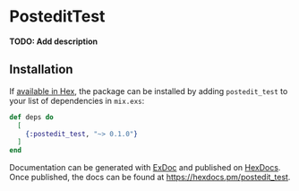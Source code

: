 # PosteditTest

**TODO: Add description**

## Installation

If [available in Hex](https://hex.pm/docs/publish), the package can be installed
by adding `postedit_test` to your list of dependencies in `mix.exs`:

```elixir
def deps do
  [
    {:postedit_test, "~> 0.1.0"}
  ]
end
```

Documentation can be generated with [ExDoc](https://github.com/elixir-lang/ex_doc)
and published on [HexDocs](https://hexdocs.pm). Once published, the docs can
be found at <https://hexdocs.pm/postedit_test>.

